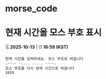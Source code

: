 # morse_code
# 현재 시간을 모스 부호 표시
<!-- MORSE_TIME_START -->
🗓️ **2025-10-13** | ⏰ **16:59 (KST)**

```
현재 시간을 입력하세요. 모스 부호로 바꿉니다
.---- -.... ..... ----.
모스 부호를 다시 현재 시간으로 바꿉니다
1659
```
<!-- MORSE_TIME_END -->
